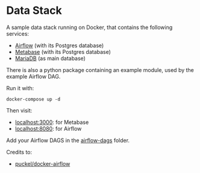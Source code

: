 # Data Stack

A sample data stack running on Docker, that contains the following services:

- [Airflow](https://airflow.apache.org/) (with its Postgres database)
- [Metabase](https://metabase.com/) (with its Postgres database)
- [MariaDB](https://mariadb.org/) (as main database)

There is also a python package containing an example module, used by the
example Airflow DAG.

Run it with:

``` text
docker-compose up -d
```

Then visit:

- [localhost:3000](http://localhost:3000): for Metabase
- [localhost:8080](http://localhost:8080): for Airflow

Add your Airflow DAGS in the [airflow-dags](./airflow-dags) folder.

Credits to:

- [puckel/docker-airflow](https://github.com/puckel/docker-airflow)

